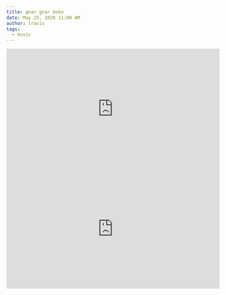 ```yaml
---
title: gnar gnar bobo
date: May 25, 2020 11:00 AM
author: travis
tags:
  - music
---
```

<iframe width="560" height="315" src="https://www.youtube.com/embed/MKh7uWNCTKY" title="YouTube video player" frameborder="0" allow="accelerometer; autoplay; clipboard-write; encrypted-media; gyroscope; picture-in-picture" allowfullscreen></iframe>

<iframe width="560" height="315" src="https://www.youtube.com/embed/St41sJ81lcg" title="YouTube video player" frameborder="0" allow="accelerometer; autoplay; clipboard-write; encrypted-media; gyroscope; picture-in-picture" allowfullscreen></iframe>
